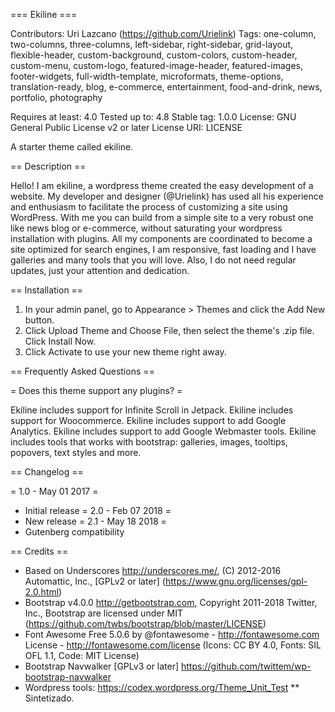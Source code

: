 === Ekiline ===

Contributors: Uri Lazcano (https://github.com/Urielink)
Tags: one-column, two-columns, three-columns, left-sidebar, right-sidebar, grid-layout, flexible-header, custom-background, custom-colors, custom-header, custom-menu, custom-logo, featured-image-header, featured-images, footer-widgets, full-width-template, microformats, theme-options, translation-ready, blog, e-commerce, entertainment, food-and-drink, news, portfolio, photography

Requires at least: 4.0
Tested up to: 4.8
Stable tag: 1.0.0
License: GNU General Public License v2 or later
License URI: LICENSE

A starter theme called ekiline.

== Description ==

Hello! I am ekiline, a wordpress theme created the easy development of a website.
My developer and designer (@Urielink) has used all his experience and enthusiasm to facilitate the process of customizing a site using WordPress.
With me you can build from a simple site to a very robust one like news blog or e-commerce, without saturating your wordpress installation with plugins.
All my components are coordinated to become a site optimized for search engines, I am responsive, fast loading and I have galleries and many tools that you will love.
Also, I do not need regular updates, just your attention and dedication.

== Installation ==

1. In your admin panel, go to Appearance > Themes and click the Add New button.
2. Click Upload Theme and Choose File, then select the theme's .zip file. Click Install Now.
3. Click Activate to use your new theme right away.

== Frequently Asked Questions ==

= Does this theme support any plugins? =

Ekiline includes support for Infinite Scroll in Jetpack.
Ekiline includes support for Woocommerce.
Ekiline includes support to add Google Analytics.
Ekiline includes support to add Google Webmaster tools.
Ekiline includes tools that works with bootstrap: galleries, images, tooltips, popovers, text styles and more.

== Changelog ==

= 1.0 - May 01 2017 =
* Initial release
= 2.0 - Feb 07 2018 =
* New release
= 2.1 - May 18 2018 = 
* Gutenberg compatibility 

== Credits ==

* Based on Underscores http://underscores.me/, (C) 2012-2016 Automattic, Inc., [GPLv2 or later] (https://www.gnu.org/licenses/gpl-2.0.html)
* Bootstrap v4.0.0 http://getbootstrap.com, Copyright 2011-2018 Twitter, Inc., Bootstrap are licensed under MIT (https://github.com/twbs/bootstrap/blob/master/LICENSE)
* Font Awesome Free 5.0.6 by @fontawesome - http://fontawesome.com License - http://fontawesome.com/license (Icons: CC BY 4.0, Fonts: SIL OFL 1.1, Code: MIT License)
* Bootstrap Navwalker [GPLv3 or later] https://github.com/twittem/wp-bootstrap-navwalker
* Wordpress tools: https://codex.wordpress.org/Theme_Unit_Test
** Sintetizado.
